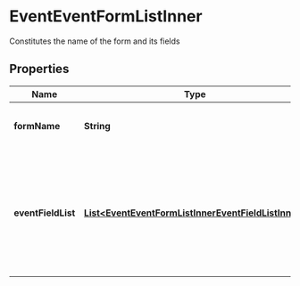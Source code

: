 

# EventEventFormListInner

Constitutes the name of the form and its fields

## Properties

| Name | Type | Description | Notes |
|------------ | ------------- | ------------- | -------------|
|**formName** | **String** | Specifies the name of the event form |  [optional] |
|**eventFieldList** | [**List&lt;EventEventFormListInnerEventFieldListInner&gt;**](EventEventFormListInnerEventFieldListInner.md) | Contains a list of event fields, see create /POST event endpoint to learn more about the available fields |  [optional] |



